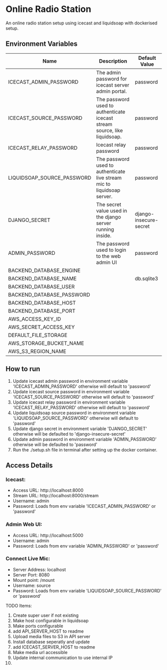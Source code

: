 # Online Radio Station

An online radio station setup using icecast and liquidsoap with dockerised setup.

## Environment Variables
Name                       | Description                                                            | Default Value
---------------------------|------------------------------------------------------------------------| ---------------
ICECAST_ADMIN_PASSWORD     | The admin password for icecast server admin portal.                    | password
ICECAST_SOURCE_PASSWORD    | The password used to authenticate icecast stream source, like liquidsoap.| password
ICECAST_RELAY_PASSWORD     | Icecast relay password                                                 | password
LIQUIDSOAP_SOURCE_PASSWORD | The password used to authenticate live stream mic to liquidsoap server. | password
DJANGO_SECRET              | The secret value used in the django server running inside.             | django-insecure-secret
ADMIN_PASSWORD             | The password used to login to the web admin UI                         | password
BACKEND_DATABASE_ENGINE    |                          | 
BACKEND_DATABASE_NAME      |                          | db.sqlite3
BACKEND_DATABASE_USER      |                          | 
BACKEND_DATABASE_PASSWORD  |                          | 
BACKEND_DATABASE_HOST      |                          | 
BACKEND_DATABASE_PORT      |                          | 
AWS_ACCESS_KEY_ID      |                          | 
AWS_SECRET_ACCESS_KEY      |                          | 
DEFAULT_FILE_STORAGE      |                          | 
AWS_STORAGE_BUCKET_NAME      |                          | 
AWS_S3_REGION_NAME      |                          | 

## How to run
1. Update icecast admin password in environment variable 'ICECAST_ADMIN_PASSWORD' otherwise will default to 'password' 
2. Update icecast source password in environment variable 'ICECAST_SOURCE_PASSWORD' otherwise will default to 'password'
3. Update icecast relay password in environment variable 'ICECAST_RELAY_PASSWORD' otherwise will default to 'password'
3. Update liquidsoap source password in environment variable 'LIQUIDSOAP_SOURCE_PASSWORD' otherwise will default to 'password'
4. Update django secret in environment variable 'DJANGO_SECRET' otherwise will be defaulted to 'django-insecure-secret'
4. Update admin password in environment variable 'ADMIN_PASSWORD' otherwise will be defaulted to 'password'
5. Run the ./setup.sh file in terminal after setting up the docker container.


## Access Details

### Icecast:
- Access URL: http://localhost:8000
- Stream URL: http://localhost:8000/stream
- Username: admin
- Password: Loads from env variable 'ICECAST_ADMIN_PASSWORD' or 'password'

### Admin Web UI:
- Access URL: http://localhost:5000
- Username: admin
- Password: Loads from env variable 'ADMIN_PASSWORD' or 'password'
 
### Connect Live Mic:
- Server Address: localhost
- Server Port: 8080
- Mount point: /mount
- Username: source
- Password: Loads from env variable 'LIQUIDSOAP_SOURCE_PASSWORD' or 'password'

TODO Items:
1. Create super user if not existing
2. Make host configurable in liquidsoap
3. Make ports configurable
4. add API_SERVER_HOST to readme
5. Upload media files to S3 in API server
6. Install database seperatly and update
7. add ICECAST_SERVER_HOST to readme
8. Make media url accessible
9. Update internal communication to use internal IP
10. 